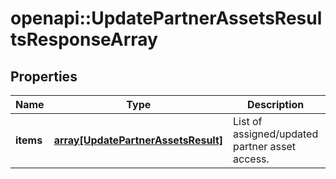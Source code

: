 # openapi::UpdatePartnerAssetsResultsResponseArray


## Properties
Name | Type | Description | Notes
------------ | ------------- | ------------- | -------------
**items** | [**array[UpdatePartnerAssetsResult]**](UpdatePartnerAssetsResult.md) | List of assigned/updated partner asset access. | [optional] 


